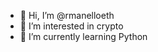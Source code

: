 - 👋 Hi, I’m @rmanelloeth
- 👀 I’m interested in crypto
- 🌱 I’m currently learning Python


<!---
rmanelloeth/rmanelloeth is a ✨ special ✨ repository because its `README.md` (this file) appears on your GitHub profile.
You can click the Preview link to take a look at your changes.
--->
